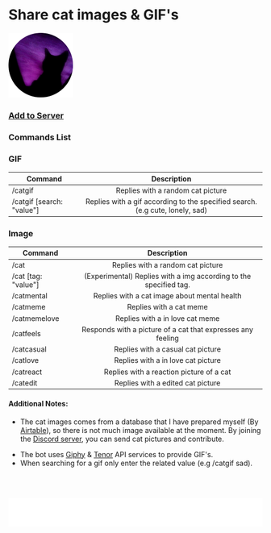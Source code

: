 
# Share cat images & GIF's

![](https://raw.githubusercontent.com/Kaosc/discord-cat-bot/master/assets/cat_128.png)
### [Add to Server](https://discord.com/api/oauth2/authorize?client_id=1052869011366477844&permissions=277025459200&scope=bot%20applications.commands)

### Commands List

### GIF

| Command | Description |
| ------------- |:-------------:|
| /catgif                     | Replies with a random cat picture |
| /catgif [search: "value"]   | Replies with a gif according to the specified search. (e.g cute, lonely, sad) |

### Image

| Command | Description |
| ------------- |:-------------:|
| /cat                | Replies with a random cat picture |
| /cat [tag: "value"] | (Experimental) Replies with a img according to the specified tag. |
| /catmental          | Replies with a cat image about mental health |
| /catmeme            | Replies with a cat meme |
| /catmemelove        | Replies with a in love cat meme |
| /catfeels           | Responds with a picture of a cat that expresses any feeling |
| /catcasual          | Replies with a casual cat picture |
| /catlove            | Replies with a in love cat picture |
| /catreact           | Replies with a reaction picture of a cat |
| /catedit            | Replies with a edited cat picture |

#### Additional Notes:

+ The cat images comes from a database that I have prepared myself (By [Airtable](https://www.airtable.com/)), so there is not much image available at the moment. By joining the [Discord server](https://discord.gg/8ZRmukDVsa), you can send cat pictures and contribute.

* The bot uses [Giphy](https://giphy.com/) & [Tenor](https://tenor.com/) API services to provide GIF's.
* When searching for a gif only enter the related value (e.g /catgif sad).

</br>
</br>

![](./assets/giphymark.png)
